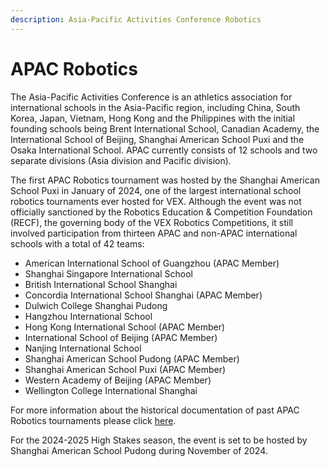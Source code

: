 ```yaml
---
description: Asia-Pacific Activities Conference Robotics
---
```


# APAC Robotics

The Asia-Pacific Activities Conference is an athletics association for international schools in the Asia-Pacific region, including China, South Korea, Japan, Vietnam, Hong Kong and the Philippines with the initial founding schools being Brent International School, Canadian Academy, the International School of Beijing, Shanghai American School Puxi and the Osaka International School. APAC currently consists of 12 schools and two separate divisions (Asia division and Pacific division).&#x20;

The first APAC Robotics tournament was hosted by the Shanghai American School Puxi in January of 2024, one of the largest international school robotics tournaments ever hosted for VEX. Although the event was not officially sanctioned by the Robotics Education & Competition Foundation (RECF), the governing body of the VEX Robotics Competitions, it still involved participation from thirteen APAC and non-APAC international schools with a total of 42 teams:

* American International School of Guangzhou (APAC Member)
* Shanghai Singapore International School
* British International School Shanghai
* Concordia International School Shanghai (APAC Member)
* Dulwich College Shanghai Pudong
* Hangzhou International School
* Hong Kong International School (APAC Member)
* International School of Beijing (APAC Member)
* Nanjing International School
* Shanghai American School Pudong (APAC Member)
* Shanghai American School Puxi (APAC Member)
* Western Academy of Beijing (APAC Member)
* Wellington College International Shanghai

For more information about the historical documentation of past APAC Robotics tournaments please click [here](../../docs-repo/apac-robotics-documentation.md).

For the 2024-2025 High Stakes season, the event is set to be hosted by Shanghai American School Pudong during November of 2024.&#x20;



